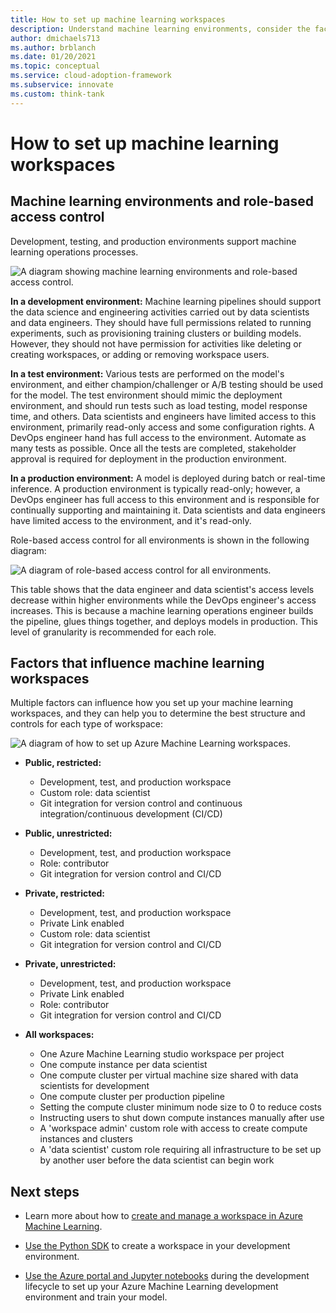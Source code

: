 ```yaml
---
title: How to set up machine learning workspaces
description: Understand machine learning environments, consider the factors that influence how you set up your machine learning workspaces, and determine the best structure and controls for each workspace.
author: dmichaels713
ms.author: brblanch
ms.date: 01/20/2021
ms.topic: conceptual
ms.service: cloud-adoption-framework
ms.subservice: innovate
ms.custom: think-tank
---
```


# How to set up machine learning workspaces

## Machine learning environments and role-based access control

Development, testing, and production environments support machine learning operations processes.

![A diagram showing machine learning environments and role-based access control.](./media/ml-environments-and-rbac.png)

**In a development environment:** Machine learning pipelines should support the data science and engineering activities carried out by data scientists and data engineers. They should have full permissions related to running experiments, such as provisioning training clusters or building models. However, they should not have permission for activities like deleting or creating workspaces, or adding or removing workspace users.

**In a test environment:** Various tests are performed on the model's environment, and either champion/challenger or A/B testing should be used for the model. The test environment should mimic the deployment environment, and should run tests such as load testing, model response time, and others. Data scientists and engineers have limited access to this environment, primarily read-only access and some configuration rights. A DevOps engineer hand has full access to the environment. Automate as many tests as possible. Once all the tests are completed, stakeholder approval is required for deployment in the production environment.

**In a production environment:** A model is deployed during batch or real-time inference. A production environment is typically read-only; however, a DevOps engineer has full access to this environment and is responsible for continually supporting and maintaining it. Data scientists and data engineers have limited access to the environment, and it's read-only.

Role-based access control for all environments is shown in the following diagram:

![A diagram of role-based access control for all environments.](./media/rbac-all-environments.png)

This table shows that the data engineer and data scientist's access levels decrease within higher environments while the DevOps engineer's access increases. This is because a machine learning operations engineer builds the pipeline, glues things together, and deploys models in production. This level of granularity is recommended for each role.

## Factors that influence machine learning workspaces

Multiple factors can influence how you set up your machine learning workspaces, and they can help you to determine the best structure and controls for each type of workspace:

![A diagram of how to set up Azure Machine Learning workspaces.](./media/set-up-workspaces.png)

- **Public, restricted:**
  - Development, test, and production workspace
  - Custom role: data scientist
  - Git integration for version control and continuous integration/continuous development (CI/CD)

- **Public, unrestricted:**
  - Development, test, and production workspace
  - Role: contributor
  - Git integration for version control and CI/CD

- **Private, restricted:**
  - Development, test, and production workspace
  - Private Link enabled
  - Custom role: data scientist
  - Git integration for version control and CI/CD

- **Private, unrestricted:**
  - Development, test, and production workspace
  - Private Link enabled
  - Role: contributor
  - Git integration for version control and CI/CD

- **All workspaces:**
  - One Azure Machine Learning studio workspace per project
  - One compute instance per data scientist
  - One compute cluster per virtual machine size shared with data scientists for development
  - One compute cluster per production pipeline
  - Setting the compute cluster minimum node size to 0 to reduce costs
  - Instructing users to shut down compute instances manually after use
  - A 'workspace admin' custom role with access to create compute instances and clusters
  - A 'data scientist' custom role requiring all infrastructure to be set up by another user before the data scientist can begin work

## Next steps

- Learn more about how to [create and manage a workspace in Azure Machine Learning](/azure/machine-learning/how-to-manage-workspace).

- [Use the Python SDK](/azure/machine-learning/quickstart-create-resources) to create a workspace in your development environment.

- [Use the Azure portal and Jupyter notebooks](/azure/machine-learning/quickstart-create-resources) during the development lifecycle to set up your Azure Machine Learning development environment and train your model.
